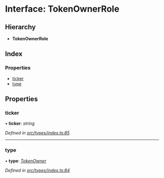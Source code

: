 # Interface: TokenOwnerRole

## Hierarchy

* **TokenOwnerRole**

## Index

### Properties

* [ticker](tokenownerrole.md#ticker)
* [type](tokenownerrole.md#type)

## Properties

###  ticker

• **ticker**: *string*

*Defined in [src/types/index.ts:85](https://github.com/PolymathNetwork/polymesh-sdk/blob/41410c6/src/types/index.ts#L85)*

___

###  type

• **type**: *[TokenOwner](../enums/roletype.md#tokenowner)*

*Defined in [src/types/index.ts:84](https://github.com/PolymathNetwork/polymesh-sdk/blob/41410c6/src/types/index.ts#L84)*
